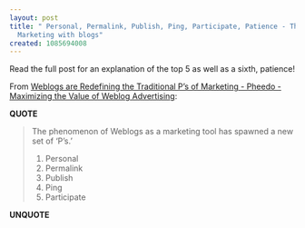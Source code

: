 ```yaml
---
layout: post
title: " Personal, Permalink, Publish, Ping, Participate, Patience - The 6 P's of
  Marketing with blogs"
created: 1085694008
---
```

Read the full post for an explanation of the top 5 as well as a sixth, patience!

From <a href="http://www.pheedo.info/archives/000069.html">Weblogs are Redefining the Traditional P&#8217;s of Marketing - Pheedo - Maximizing the Value of Weblog Advertising</a>:
<p><strong>QUOTE</strong></p><blockquote>The phenomenon of Weblogs as a marketing tool has spawned a new set of &#8216;P&#8217;s.&#8217;

1. Personal
2. Permalink 
3. Publish 
4. Ping
5. Participate</blockquote><p><strong>UNQUOTE</strong></p>

